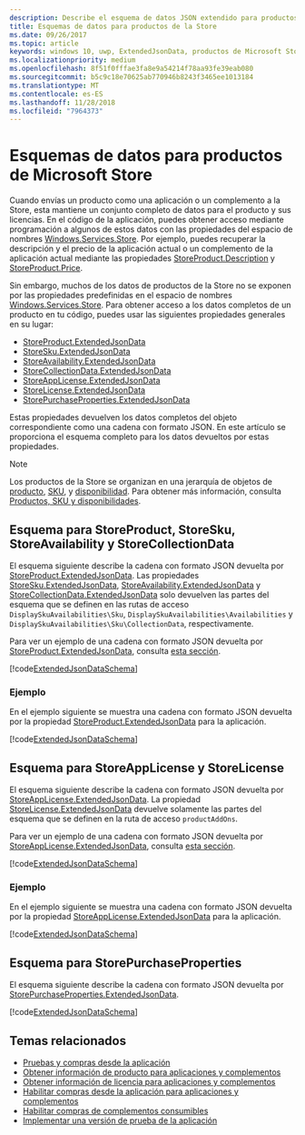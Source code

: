 ```yaml
---
description: Describe el esquema de datos JSON extendido para productos de la Store en el espacio de nombres Windows.Services.Store.
title: Esquemas de datos para productos de la Store
ms.date: 09/26/2017
ms.topic: article
keywords: windows 10, uwp, ExtendedJsonData, productos de Microsoft Store, esquema
ms.localizationpriority: medium
ms.openlocfilehash: 8f51f0fffae3fa8e9a54214f78aa93fe39eab080
ms.sourcegitcommit: b5c9c18e70625ab770946b8243f3465ee1013184
ms.translationtype: MT
ms.contentlocale: es-ES
ms.lasthandoff: 11/28/2018
ms.locfileid: "7964373"
---
```

# <a name="data-schemas-for-store-products"></a>Esquemas de datos para productos de Microsoft Store

Cuando envías un producto como una aplicación o un complemento a la Store, esta mantiene un conjunto completo de datos para el producto y sus licencias. En el código de la aplicación, puedes obtener acceso mediante programación a algunos de estos datos con las propiedades del espacio de nombres [Windows.Services.Store](https://msdn.microsoft.com/library/windows/apps/windows.services.store.aspx). Por ejemplo, puedes recuperar la descripción y el precio de la aplicación actual o un complemento de la aplicación actual mediante las propiedades [StoreProduct.Description](https://docs.microsoft.com/uwp/api/windows.services.store.storeproduct.Description) y [StoreProduct.Price](https://docs.microsoft.com/uwp/api/windows.services.store.storeproduct.Price).

Sin embargo, muchos de los datos de productos de la Store no se exponen por las propiedades predefinidas en el espacio de nombres [Windows.Services.Store](https://msdn.microsoft.com/library/windows/apps/windows.services.store.aspx). Para obtener acceso a los datos completos de un producto en tu código, puedes usar las siguientes propiedades generales en su lugar:

* [StoreProduct.ExtendedJsonData](https://docs.microsoft.com/uwp/api/windows.services.store.storeproduct.ExtendedJsonData)
* [StoreSku.ExtendedJsonData](https://docs.microsoft.com/uwp/api/windows.services.store.storesku.ExtendedJsonData)
* [StoreAvailability.ExtendedJsonData](https://docs.microsoft.com/uwp/api/windows.services.store.storeavailability.ExtendedJsonData)
*   [StoreCollectionData.ExtendedJsonData](https://docs.microsoft.com/uwp/api/windows.services.store.storecollectiondata.ExtendedJsonData)
*   [StoreAppLicense.ExtendedJsonData](https://docs.microsoft.com/uwp/api/windows.services.store.storeapplicense.ExtendedJsonData)
* [StoreLicense.ExtendedJsonData](https://docs.microsoft.com/uwp/api/windows.services.store.storelicense.ExtendedJsonData)
*   [StorePurchaseProperties.ExtendedJsonData](https://docs.microsoft.com/uwp/api/windows.services.store.storepurchaseproperties.ExtendedJsonData)

Estas propiedades devuelven los datos completos del objeto correspondiente como una cadena con formato JSON. En este artículo se proporciona el esquema completo para los datos devueltos por estas propiedades.

> [!NOTE]
> Los productos de la Store se organizan en una jerarquía de objetos de [producto](https://docs.microsoft.com/uwp/api/windows.services.store.storeproduct), [SKU](https://docs.microsoft.com/uwp/api/windows.services.store.storesku), y [disponibilidad](https://docs.microsoft.com/uwp/api/windows.services.store.storeavailability). Para obtener más información, consulta [Productos, SKU y disponibilidades](in-app-purchases-and-trials.md#products-skus).

## <a name="schema-for-storeproduct-storesku-storeavailability-and-storecollectiondata"></a>Esquema para StoreProduct, StoreSku, StoreAvailability y StoreCollectionData

El esquema siguiente describe la cadena con formato JSON devuelta por [StoreProduct.ExtendedJsonData](https://docs.microsoft.com/uwp/api/windows.services.store.storeproduct.ExtendedJsonData). Las propiedades [StoreSku.ExtendedJsonData](https://docs.microsoft.com/uwp/api/windows.services.store.storesku.ExtendedJsonData), [StoreAvailability.ExtendedJsonData](https://docs.microsoft.com/uwp/api/windows.services.store.storeavailability.ExtendedJsonData) y [StoreCollectionData.ExtendedJsonData](https://docs.microsoft.com/uwp/api/windows.services.store.storecollectiondata.ExtendedJsonData) solo devuelven las partes del esquema que se definen en las rutas de acceso ```DisplaySkuAvailabilities\Sku```, ```DisplaySkuAvailabilities\Availabilities``` y ```DisplaySkuAvailabilities\Sku\CollectionData```, respectivamente.

Para ver un ejemplo de una cadena con formato JSON devuelta por [StoreProduct.ExtendedJsonData](https://docs.microsoft.com/uwp/api/windows.services.store.storeproduct.ExtendedJsonData), consulta [esta sección](#product-example).

[!code[ExtendedJsonDataSchema](./code/InAppPurchasesAndLicenses_RS1/json/StoreProduct.ExtendedJsonData.json#L1-L729)]

<span id="product-example" />

### <a name="example"></a>Ejemplo

En el ejemplo siguiente se muestra una cadena con formato JSON devuelta por la propiedad [StoreProduct.ExtendedJsonData](https://docs.microsoft.com/uwp/api/windows.services.store.storeproduct.ExtendedJsonData) para la aplicación.

[!code[ExtendedJsonDataSchema](./code/InAppPurchasesAndLicenses_RS1/json/StoreProduct.ExtendedJsonDataExample.json#L1-L268)]

## <a name="schema-for-storeapplicense-and-storelicense"></a>Esquema para StoreAppLicense y StoreLicense

El esquema siguiente describe la cadena con formato JSON devuelta por [StoreAppLicense.ExtendedJsonData](https://docs.microsoft.com/uwp/api/windows.services.store.storeapplicense.ExtendedJsonData). La propiedad [StoreLicense.ExtendedJsonData](https://docs.microsoft.com/uwp/api/windows.services.store.storelicense.ExtendedJsonData) devuelve solamente las partes del esquema que se definen en la ruta de acceso ```productAddOns```.

Para ver un ejemplo de una cadena con formato JSON devuelta por [StoreAppLicense.ExtendedJsonData](https://docs.microsoft.com/uwp/api/windows.services.store.storeapplicense.ExtendedJsonData), consulta [esta sección](#license-example).

[!code[ExtendedJsonDataSchema](./code/InAppPurchasesAndLicenses_RS1/json/StoreAppLicense.ExtendedJsonData.json#L1-L80)]

<span id="license-example" />

### <a name="example"></a>Ejemplo

En el ejemplo siguiente se muestra una cadena con formato JSON devuelta por la propiedad [StoreAppLicense.ExtendedJsonData](https://docs.microsoft.com/uwp/api/windows.services.store.storeapplicense.ExtendedJsonData) para la aplicación.

[!code[ExtendedJsonDataSchema](./code/InAppPurchasesAndLicenses_RS1/json/StoreAppLicense.ExtendedJsonDataExample.json#L1-L28)]

## <a name="schema-for-storepurchaseproperties"></a>Esquema para StorePurchaseProperties

El esquema siguiente describe la cadena con formato JSON devuelta por [StorePurchaseProperties.ExtendedJsonData](https://docs.microsoft.com/uwp/api/windows.services.store.storepurchaseproperties.ExtendedJsonData).

[!code[ExtendedJsonDataSchema](./code/InAppPurchasesAndLicenses_RS1/json/StorePurchaseProperties.ExtendedJsonData.json#L1-L12)]

## <a name="related-topics"></a>Temas relacionados

* [Pruebas y compras desde la aplicación](in-app-purchases-and-trials.md)
* [Obtener información de producto para aplicaciones y complementos](get-product-info-for-apps-and-add-ons.md)
* [Obtener información de licencia para aplicaciones y complementos](get-license-info-for-apps-and-add-ons.md)
* [Habilitar compras desde la aplicación para aplicaciones y complementos](enable-in-app-purchases-of-apps-and-add-ons.md)
* [Habilitar compras de complementos consumibles](enable-consumable-add-on-purchases.md)
* [Implementar una versión de prueba de la aplicación](implement-a-trial-version-of-your-app.md)
